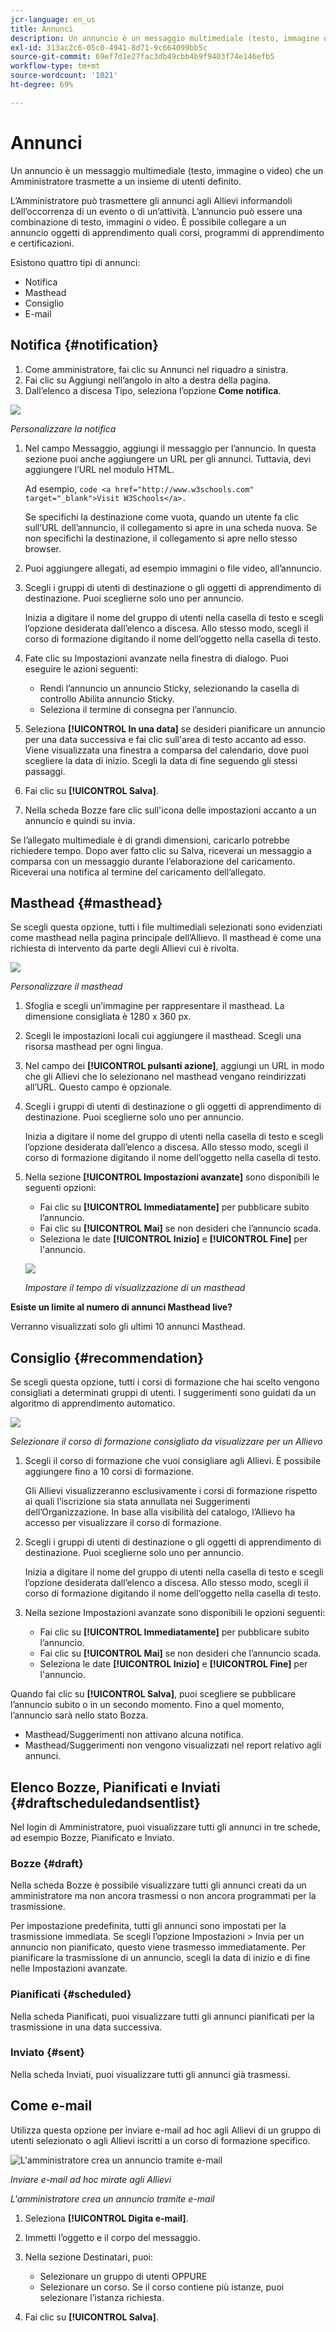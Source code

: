 ```yaml
---
jcr-language: en_us
title: Annunci
description: Un annuncio è un messaggio multimediale (testo, immagine o video) che un Amministratore trasmette a un insieme di utenti definito.
exl-id: 313ac2c6-05c0-4941-8d71-9c664099bb5c
source-git-commit: 69ef7d1e27fac3db49cbb4b9f9403f74e146efb5
workflow-type: tm+mt
source-wordcount: '1021'
ht-degree: 69%

---
```


# Annunci

Un annuncio è un messaggio multimediale (testo, immagine o video) che un Amministratore trasmette a un insieme di utenti definito.

L’Amministratore può trasmettere gli annunci agli Allievi informandoli dell’occorrenza di un evento o di un’attività. L’annuncio può essere una combinazione di testo, immagini o video. È possibile collegare a un annuncio oggetti di apprendimento quali corsi, programmi di apprendimento e certificazioni.

Esistono quattro tipi di annunci:

* Notifica
* Masthead
* Consiglio
* E-mail

## Notifica {#notification}

1. Come amministratore, fai clic su Annunci nel riquadro a sinistra.
1. Fai clic su Aggiungi nell’angolo in alto a destra della pagina.
1. Dall’elenco a discesa Tipo, seleziona l’opzione **Come notifica**.

![](assets/as-notofocation.png)

*Personalizzare la notifica*

1. Nel campo Messaggio, aggiungi il messaggio per l’annuncio. In questa sezione puoi anche aggiungere un URL per gli annunci. Tuttavia, devi aggiungere l’URL nel modulo HTML.

   Ad esempio, `code <a href="http://www.w3schools.com" target="_blank">Visit W3Schools</a>.`

   Se specifichi la destinazione come vuota, quando un utente fa clic sull’URL dell’annuncio, il collegamento si apre in una scheda nuova. Se non specifichi la destinazione, il collegamento si apre nello stesso browser.

1. Puoi aggiungere allegati, ad esempio immagini o file video, all’annuncio.
1. Scegli i gruppi di utenti di destinazione o gli oggetti di apprendimento di destinazione. Puoi sceglierne solo uno per annuncio.

   Inizia a digitare il nome del gruppo di utenti nella casella di testo e scegli l’opzione desiderata dall’elenco a discesa. Allo stesso modo, scegli il corso di formazione digitando il nome dell’oggetto nella casella di testo.

1. Fate clic su Impostazioni avanzate nella finestra di dialogo. Puoi eseguire le azioni seguenti:

   * Rendi l’annuncio un annuncio Sticky, selezionando la casella di controllo Abilita annuncio Sticky.
   * Seleziona il termine di consegna per l’annuncio.

1. Seleziona **[!UICONTROL In una data]** se desideri pianificare un annuncio per una data successiva e fai clic sull&#39;area di testo accanto ad esso. Viene visualizzata una finestra a comparsa del calendario, dove puoi scegliere la data di inizio. Scegli la data di fine seguendo gli stessi passaggi.
1. Fai clic su **[!UICONTROL Salva]**.
1. Nella scheda Bozze fare clic sull&#39;icona delle impostazioni accanto a un annuncio e quindi su invia.

Se l’allegato multimediale è di grandi dimensioni, caricarlo potrebbe richiedere tempo. Dopo aver fatto clic su Salva, riceverai un messaggio a comparsa con un messaggio durante l’elaborazione del caricamento. Riceverai una notifica al termine del caricamento dell’allegato.

## Masthead {#masthead}

Se scegli questa opzione, tutti i file multimediali selezionati sono evidenziati come masthead nella pagina principale dell’Allievo. Il masthead è come una richiesta di intervento da parte degli Allievi cui è rivolta.

![](assets/masthead-announcement.png)

*Personalizzare il masthead*

1. Sfoglia e scegli un’immagine per rappresentare il masthead. La dimensione consigliata è 1280 x 360 px.
1. Scegli le impostazioni locali cui aggiungere il masthead. Scegli una risorsa masthead per ogni lingua.
1. Nel campo dei **[!UICONTROL pulsanti azione]**, aggiungi un URL in modo che gli Allievi che lo selezionano nel masthead vengano reindirizzati all’URL. Questo campo è opzionale.
1. Scegli i gruppi di utenti di destinazione o gli oggetti di apprendimento di destinazione. Puoi sceglierne solo uno per annuncio.

   Inizia a digitare il nome del gruppo di utenti nella casella di testo e scegli l’opzione desiderata dall’elenco a discesa. Allo stesso modo, scegli il corso di formazione digitando il nome dell’oggetto nella casella di testo.

1. Nella sezione **[!UICONTROL Impostazioni avanzate]** sono disponibili le seguenti opzioni:

   * Fai clic su **[!UICONTROL Immediatamente]** per pubblicare subito l’annuncio.
   * Fai clic su **[!UICONTROL Mai]** se non desideri che l’annuncio scada.
   * Seleziona le date **[!UICONTROL Inizio]** e **[!UICONTROL Fine]** per l&#39;annuncio.

   ![](assets/advanced-settings.png)

   *Impostare il tempo di visualizzazione di un masthead*

**Esiste un limite al numero di annunci Masthead live?**

Verranno visualizzati solo gli ultimi 10 annunci Masthead.

## Consiglio {#recommendation}

Se scegli questa opzione, tutti i corsi di formazione che hai scelto vengono consigliati a determinati gruppi di utenti. I suggerimenti sono guidati da un algoritmo di apprendimento automatico.

![](assets/recommendation-announcement.png)

*Selezionare il corso di formazione consigliato da visualizzare per un Allievo*

1. Scegli il corso di formazione che vuoi consigliare agli Allievi. È possibile aggiungere fino a 10 corsi di formazione.

   Gli Allievi visualizzeranno esclusivamente i corsi di formazione rispetto ai quali l’iscrizione sia stata annullata nei Suggerimenti dell’Organizzazione. In base alla visibilità del catalogo, l’Allievo ha accesso per visualizzare il corso di formazione.

1. Scegli i gruppi di utenti di destinazione o gli oggetti di apprendimento di destinazione. Puoi sceglierne solo uno per annuncio.

   Inizia a digitare il nome del gruppo di utenti nella casella di testo e scegli l’opzione desiderata dall’elenco a discesa. Allo stesso modo, scegli il corso di formazione digitando il nome dell’oggetto nella casella di testo.

1. Nella sezione Impostazioni avanzate sono disponibili le opzioni seguenti:

   * Fai clic su **[!UICONTROL Immediatamente]** per pubblicare subito l’annuncio.
   * Fai clic su **[!UICONTROL Mai]** se non desideri che l’annuncio scada.
   * Seleziona le date **[!UICONTROL Inizio]** e **[!UICONTROL Fine]** per l&#39;annuncio.

   <!--![](assets/advanced-settings.png)-->

Quando fai clic su **[!UICONTROL Salva]**, puoi scegliere se pubblicare l’annuncio subito o in un secondo momento. Fino a quel momento, l’annuncio sarà nello stato Bozza.

* Masthead/Suggerimenti non attivano alcuna notifica.
* Masthead/Suggerimenti non vengono visualizzati nel report relativo agli annunci.

## Elenco Bozze, Pianificati e Inviati {#draftscheduledandsentlist}

Nel login di Amministratore, puoi visualizzare tutti gli annunci in tre schede, ad esempio Bozze, Pianificato e Inviato.

<!--![](assets/three-tabs-announcement1.png)-->

### Bozze {#draft}

Nella scheda Bozze è possibile visualizzare tutti gli annunci creati da un amministratore ma non ancora trasmessi o non ancora programmati per la trasmissione.

Per impostazione predefinita, tutti gli annunci sono impostati per la trasmissione immediata. Se scegli l’opzione Impostazioni > Invia per un annuncio non pianificato, questo viene trasmesso immediatamente. Per pianificare la trasmissione di un annuncio, scegli la data di inizio e di fine nelle Impostazioni avanzate.

### Pianificati {#scheduled}

Nella scheda Pianificati, puoi visualizzare tutti gli annunci pianificati per la trasmissione in una data successiva.

### Inviato {#sent}

Nella scheda Inviati, puoi visualizzare tutti gli annunci già trasmessi.

## Come e-mail

Utilizza questa opzione per inviare e-mail ad hoc agli Allievi di un gruppo di utenti selezionato o agli Allievi iscritti a un corso di formazione specifico.

![L&#39;amministratore crea un annuncio tramite e-mail](assets/email-announcement-admin.png)

*Inviare e-mail ad hoc mirate agli Allievi*

*L&#39;amministratore crea un annuncio tramite e-mail*

1. Seleziona **[!UICONTROL Digita e-mail]**.
1. Immetti l’oggetto e il corpo del messaggio.
1. Nella sezione Destinatari, puoi:

   * Selezionare un gruppo di utenti OPPURE
   * Selezionare un corso. Se il corso contiene più istanze, puoi selezionare l’istanza richiesta.

1. Fai clic su **[!UICONTROL Salva]**.
